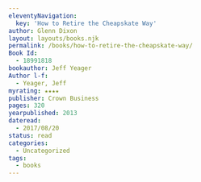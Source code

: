 ```yaml
---
eleventyNavigation:
  key: 'How to Retire the Cheapskate Way'
author: Glenn Dixon
layout: layouts/books.njk
permalink: /books/how-to-retire-the-cheapskate-way/
Book Id:
  - 18991818
bookauthor: Jeff Yeager
Author l-f:
  - Yeager, Jeff
myrating: ★★★★
publisher: Crown Business
pages: 320
yearpublished: 2013
dateread:
  - 2017/08/20
status: read
categories:
  - Uncategorized
tags:
  - books
---
```

